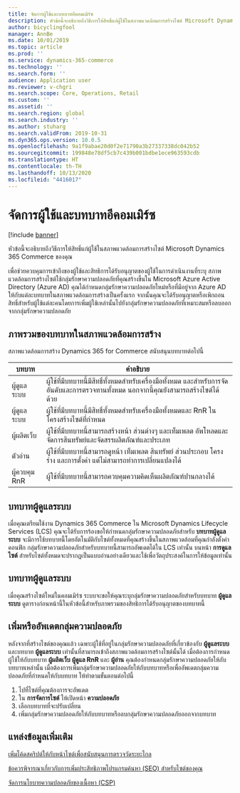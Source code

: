 ```yaml
---
title: จัดการผู้ใช้และบทบาทอีคอมเมิร์ซ
description: หัวข้อนี้จะอธิบายถึงวิธีการให้สิทธิ์แก่ผู้ใช้ในสภาพแวดล้อมการสร้างไซต์ Microsoft Dynamics 365 Commerce ของคุณ
author: bicyclingfool
manager: AnnBe
ms.date: 10/01/2019
ms.topic: article
ms.prod: ''
ms.service: dynamics-365-commerce
ms.technology: ''
ms.search.form: ''
audience: Application user
ms.reviewer: v-chgri
ms.search.scope: Core, Operations, Retail
ms.custom: ''
ms.assetid: ''
ms.search.region: global
ms.search.industry: ''
ms.author: stuharg
ms.search.validFrom: 2019-10-31
ms.dyn365.ops.version: 10.0.5
ms.openlocfilehash: 9a1f9abae20d0f2e71790a3b27337338dc042b52
ms.sourcegitcommit: 199848e78df5cb7c439b001bdbe1ece963593cdb
ms.translationtype: HT
ms.contentlocale: th-TH
ms.lasthandoff: 10/13/2020
ms.locfileid: "4416017"
---
```

# <a name="manage-e-commerce-users-and-roles"></a>จัดการผู้ใช้และบทบาทอีคอมเมิร์ซ


[!include [banner](includes/banner.md)]

หัวข้อนี้จะอธิบายถึงวิธีการให้สิทธิ์แก่ผู้ใช้ในสภาพแวดล้อมการสร้างไซต์ Microsoft Dynamics 365 Commerce ของคุณ

เพื่อช่วยควบคุมการเข้าถึงของผู้ใช้และสิทธิการได้รับอนุญาตของผู้ใช้ในการดำเนินงานที่ระบุ สภาพแวดล้อมการสร้างไซต์ใช้กลุ่มรักษาความปลอดภัยที่คุณสร้างขึ้นใน Microsoft Azure Active Directory (Azure AD) คุณได้กำหนดกลุ่มรักษาความปลอดภัยใหม่หรือที่มีอยู่จาก Azure AD ให้กับแต่ละบทบาทในสภาพแวดล้อมการสร้างเป็นครั้งแรก จากนั้นคุณจะได้รับอนุญาตหรือเพิกถอนสิทธิ์สำหรับผู้ใช้แต่ละคนโดยการเพิ่มผู้ใช้เหล่านั้นไปยังกลุ่มรักษาความปลอดภัยที่เหมาะสมหรือลบออกจากกลุ่มรักษาความปลอดภัย

## <a name="overview-of-roles-in-the-authoring-environment"></a>ภาพรวมของบทบาทในสภาพแวดล้อมการสร้าง

สภาพแวดล้อมการสร้าง Dynamics 365 for Commerce สนับสนุนบทบาทต่อไปนี้

| บทบาท                 | คำอธิบาย |
|----------------------|-------------|
| ผู้ดูแลระบบ | ผู้ใช้ที่มีบทบาทนี้มีสิทธิ์ทั้งหมดสำหรับเครื่องมือทั้งหมด และสำหรับการจัดอันดับและการตรวจทานทั้งหมด นอกจากนี้คุณยังสามารถสร้างไซต์ได้ด้วย |
| ผู้ดูแลระบบ   | ผู้ใช้ที่มีบทบาทนี้มีสิทธิ์ทั้งหมดสำหรับเครื่องมือทั้งหมดและ RnR ในโครงสร้างไซต์ที่กำหนด |
| ผู้ผลิตเว็บ         | ผู้ใช้ที่มีบทบาทนี้สามารถสร้างหน้า ส่วนต่างๆ และเท็มเพลต อัพโหลดและจัดการสินทรัพย์และจัดสรรผลิตภัณฑ์และประเภท |
| ตัวอ่าน               | ผู้ใช้ที่มีบทบาทนี้สามารถดูหน้า เท็มเพลต สินทรัพย์ ส่วนประกอบ โครงร่าง และการตั้งค่า แต่ไม่สามารถทำการเปลี่ยนแปลงได้ |
| ผู้ควบคุม RnR        | ผู้ใช้ที่มีบทบาทนี้สามารถควบคุมความคิดเห็นผลิตภัณฑ์ปานกลางได้ |

## <a name="system-administrator-role"></a>บทบาทผู้ดูแลระบบ

เมื่อคุณเตรียมใช้งาน Dynamics 365 Commerce ใน Microsoft Dynamics Lifecycle Services (LCS) คุณจะได้รับการร้องขอให้กำหนดกลุ่มรักษาความปลอดภัยสำหรับ **บทบาทผู้ดูแลระบบ** จะมีการใช้บทบาทนี้โดยอัตโนมัติกับไซต์ทั้งหมดที่คุณสร้างขึ้นในสภาพแวดล้อมที่คุณกำลังตั้งค่าคอนฟิก กลุ่มรักษาความปลอดภัยสำหรับบทบาทนี้สามารถอัพเดตได้ใน LCS เท่านั้น บนหน้า **การดูแลไซต์** สำหรับไซต์ทั้งหมดจะปรากฏเป็นแบบอ่านอย่างเดียวและใช้เพื่อวัตถุประสงค์ในการให้ข้อมูลเท่านั้น

## <a name="administrator-role"></a>บทบาทผู้ดูแลระบบ

เมื่อคุณสร้างไซต์ใหม่ในคอมเมิร์ซ ระบบจะขอให้คุณระบุกลุ่มรักษาความปลอดภัยสำหรับบทบาท **ผู้ดูแลระบบ** ดูตารางก่อนหน้านี้ในหัวข้อนี้สำหรับภาพรวมของสิทธิการได้รับอนุญาตของบทบาทนี้

## <a name="add-or-update-security-groups"></a>เพิ่มหรืออัพเดตกลุ่มความปลอดภัย

หลังจากที่สร้างไซต์ของคุณแล้ว เฉพาะผู้ใช้ที่อยู่ในกลุ่มรักษาความปลอดภัยที่เกี่ยวข้องกับ **ผู้ดูแลระบบ** และบทบาท **ผู้ดูแลระบบ** เท่านั้นที่สามารถเข้าถึงสภาพแวดล้อมการสร้างไซต์นั้นได้ เมื่อต้องการกำหนดผู้ใช้ให้กับบทบาท **ผู้ผลิตเว็บ** **ผู้ดูแล RnR** และ **ผู้อ่าน** คุณต้องกำหนดกลุ่มรักษาความปลอดภัยให้กับบทบาทเหล่านั้น เมื่อต้องการเพิ่มกลุ่มรักษาความปลอดภัยให้กับบทบาทหรือเพื่ออัพเดตกลุ่มความปลอดภัยที่กำหนดให้กับบทบาท ให้ทำตามขั้นตอนต่อไปนี้

1. ไปที่ไซต์ที่คุณต้องการจะอัพเดต
1. ใน **การจัดการไซต์** ให้เปิดหน้า **ความปลอดภัย**
1. เลือกบทบาทที่จะปรับเปลี่ยน
1. เพิ่มกลุ่มรักษาความปลอดภัยให้กับบทบาทหรือลบกลุ่มรักษาความปลอดภัยออกจากบทบาท

## <a name="additional-resources"></a>แหล่งข้อมูลเพิ่มเติม

[เพิ่มโค้ดสคริปต์ให้กับหน้าไซต์เพื่อสนับสนุนการตรวจวัดระยะไกล](add-telemetry.md)

[ข้อควรพิจารณาเกี่ยวกับการเพิ่มประสิทธิภาพโปรแกรมค้นหา (SEO) สำหรับไซต์ของคุณ](search-engine-optimization-considerations.md)

[จัดการนโยบายความปลอดภัยของเนื้อหา (CSP)](manage-csp.md)
